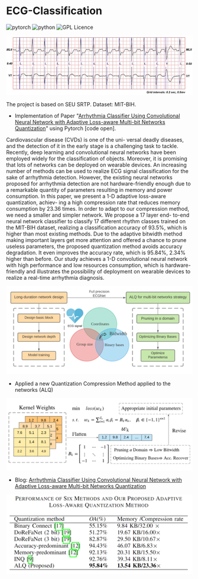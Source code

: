 # ECG-Classification
![pytorch](https://img.shields.io/badge/pytorch-1.9.0-green?style=flat-square)
![python](https://img.shields.io/badge/python-3.7.2-orange?style=flat-square)
![GPL Licence](https://img.shields.io/badge/license-MIT-blue?style=flat-square)

![ECG](image/ecg.png)

The project is based on SEU SRTP.
Dataset: MIT-BIH.

- Implementation of Paper "[Arrhythmia Classifier Using Convolutional Neural Network with Adaptive Loss-aware Multi-bit Networks Quantization](https://arxiv.org/abs/2202.12943)" using Pytorch [code open].

Cardiovascular disease (CVDs) is one of the uni-
versal deadly diseases, and the detection of it in the early
stage is a challenging task to tackle. Recently, deep learning
and convolutional neural networks have been employed widely
for the classification of objects. Moreover, it is promising that
lots of networks can be deployed on wearable devices. An
increasing number of methods can be used to realize ECG signal
classification for the sake of arrhythmia detection. However, the
existing neural networks proposed for arrhythmia detection are
not hardware-friendly enough due to a remarkable quantity of
parameters resulting in memory and power consumption. In this
paper, we present a 1-D adaptive loss-aware quantization, achiev-
ing a high compression rate that reduces memory consumption
by 23.36 times. In order to adapt to our compression method, we
need a smaller and simpler network. We propose a 17 layer end-
to-end neural network classifier to classify 17 different rhythm
classes trained on the MIT-BIH dataset, realizing a classification
accuracy of 93.5%, which is higher than most existing methods.
Due to the adaptive bitwidth method making important layers get
more attention and offered a chance to prune useless parameters,
the proposed quantization method avoids accuracy degradation.
It even improves the accuracy rate, which is 95.84%, 2.34%
higher than before. Our study achieves a 1-D convolutional neural
network with high performance and low resources consumption,
which is hardware-friendly and illustrates the possibility of
deployment on wearable devices to realize a real-time arrhythmia
diagnosis.

![overview](image/overview.png)

- Applied a new Quantization Compression Method applied to the networks (ALQ)

![algorithm](image/algorithm.png)

- Blog: [Arrhythmia Classifier Using Convolutional Neural Network with Adaptive Loss-aware Multi-bit Networks Quantization](https://preminstrel.github.io/blog/post/2021/10/17/arrhythmia-classifier-using-cnn-with-alq/)

![metircs](image/metrics.png)